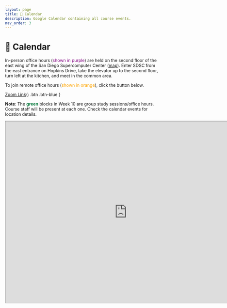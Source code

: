 ```yaml
---
layout: page
title: 📆 Calendar
description: Google Calendar containing all course events.
nav_order: 3
---
```


# 📆 Calendar 

In-person office hours (<span style="color:purple">shown in purple</span>) are
held on the second floor of the east wing of the San Diego Supercomputer Center
([map](https://g.page/SDSC_UCSanDiego?share)). Enter SDSC from the east
entrance on Hopkins Drive, take the elevator up to the second floor, turn left
at the kitchen, and meet in the common area. 

To join remote office hours (<span style="color:orange">shown in
orange</span>), click the button below.

[Zoom Link](https://ucsd.zoom.us/j/97638934844){: .btn .btn-blue }

**Note**: The <span style="color:#0a7a3f"><b>green</b></span> blocks in Week 10 are group study sessions/office hours. Course staff will be present at each one. Check the calendar events for location details.

<iframe src="https://calendar.google.com/calendar/embed?height=600&wkst=1&bgcolor=%23ffffff&ctz=America%2FLos_Angeles&src=N2I0MzMxZDVjY2E5OGZmNTZmMWU5ODZiNjRmY2MyZDY5YzEwZTliMzEzYTk3MWY2NTVjM2Q0Zjg1NGM2YWMxZEBncm91cC5jYWxlbmRhci5nb29nbGUuY29t&src=YjAxNWFmN2UxYjM4MGRlMWVkYzFkOTI5NDhjZTIxMDkxZGE3ZWJmYmI4NTU3ODZkMmRiZTY2Yjk4MDFkZGUzOUBncm91cC5jYWxlbmRhci5nb29nbGUuY29t&src=MTIyOTNmNDRjYjU1ODQ5YTNjMDE0OTgwYjJhNjBhZWU2NTVmNmYxNjE1NzdmNWQwZmRhM2NiODVjN2I0NDU4MUBncm91cC5jYWxlbmRhci5nb29nbGUuY29t&color=%233F51B5&color=%238E24AA&color=%23F4511E" style="border:solid 1px #777" width="800" height="600" frameborder="0" scrolling="no"></iframe>